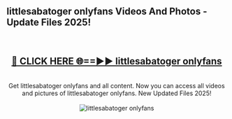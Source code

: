 <h2>littlesabatoger onlyfans Videos And Photos - Update Files 2025!</h2>
<br>
<div align="center">
<h2><a href="https://linkcuts.com/hfmhzwbr" rel="nofollow">🔴 CLICK HERE 🌐==►► littlesabatoger onlyfans</a></h2>
<br>
Get littlesabatoger onlyfans and all content. Now you can access all videos and pictures of littlesabatoger onlyfans. New Updated Files 2025!
<br>
<br>
<a href="https://linkcuts.com/hfmhzwbr" rel="nofollow" data-target="animated-image.originalLink"><img src="https://i.ibb.co.com/WyWwxjT/player-gif2.gif" alt="littlesabatoger onlyfans" style="max-width: 100%; display: inline-block;" data-target="animated-image.originalImage"></a>
</div>
<br>